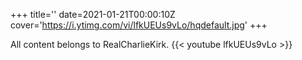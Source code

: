+++
title=''
date=2021-01-21T00:00:10Z
cover='https://i.ytimg.com/vi/lfkUEUs9vLo/hqdefault.jpg'
+++

All content belongs to RealCharlieKirk.
{{< youtube lfkUEUs9vLo >}}
